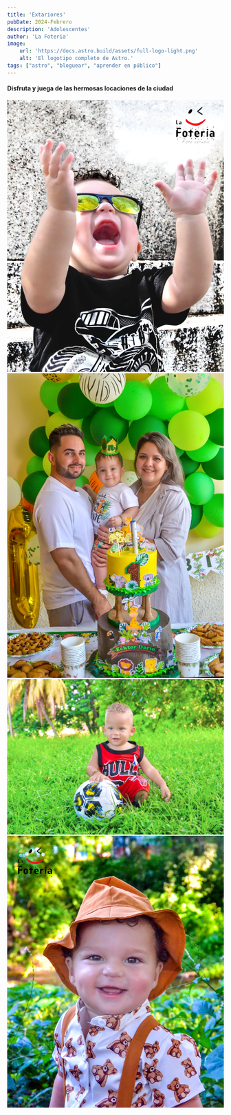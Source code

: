 ```yaml
---
title: 'Extariores'
pubDate: 2024-Febrero
description: 'Adolescentes'
author: 'La Foteria'
image:
    url: 'https://docs.astro.build/assets/full-logo-light.png'
    alt: 'El logotipo completo de Astro.'
tags: ["astro", "bloguear", "aprender en público"]
---
```




#### Disfruta y juega de las hermosas locaciones de la ciudad

![adolescentes][path]
![adolescentes][path2]
![adolescentes][path3]
![adolescentes][path4]

[path]: ../../../assets/exteriores/01.webp
[path2]: ../../../assets/exteriores/02.webp
[path3]: ../../../assets/exteriores/03.webp
[path4]: ../../../assets/exteriores/04.webp
